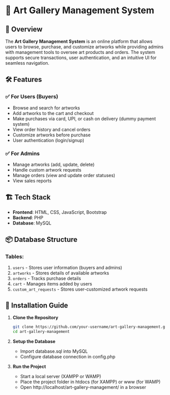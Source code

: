 # 🎨 Art Gallery Management System

## 📌 Overview
The **Art Gallery Management System** is an online platform that allows users to browse, purchase, and customize artworks while providing admins with management tools to oversee art products and orders. The system supports secure transactions, user authentication, and an intuitive UI for seamless navigation.

## 🛠 Features
### ✅ For Users (Buyers)
- Browse and search for artworks
- Add artworks to the cart and checkout
- Make purchases via card, UPI, or cash on delivery (dummy payment system)
- View order history and cancel orders
- Customize artworks before purchase
- User authentication (login/signup)

### ✅ For Admins
- Manage artworks (add, update, delete)
- Handle custom artwork requests
- Manage orders (view and update order statuses)
- View sales reports

## 🏗 Tech Stack
- **Frontend**: HTML, CSS, JavaScript, Bootstrap
- **Backend**: PHP
- **Database**: MySQL

## 📦 Database Structure
### **Tables:**
1. `users` - Stores user information (buyers and admins)
2. `artworks` - Stores details of available artworks
3. `orders` - Tracks purchase details
4. `cart` - Manages items added by users
5. `custom_art_requests` - Stores user-customized artwork requests

## 🚀 Installation Guide
1. **Clone the Repository**
   ```bash
   git clone https://github.com/your-username/art-gallery-management.git
   cd art-gallery-management
   
2. **Setup the Database**
   - Import database.sql into MySQL
   - Configure database connection in config.php

3. **Run the Project**
   - Start a local server (XAMPP or WAMP)
   - Place the project folder in htdocs (for XAMPP) or www (for WAMP)
   - Open http://localhost/art-gallery-management/ in a browser
